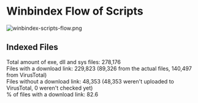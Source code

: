 # Winbindex Flow of Scripts

![winbindex-scripts-flow.png](winbindex-scripts-flow.png)

## Indexed Files

<!--FileStats-->
Total amount of exe, dll and sys files: 278,176  
Files with a download link: 229,823 (89,326 from the actual files, 140,497 from VirusTotal)  
Files without a download link: 48,353 (48,353 weren't uploaded to VirusTotal, 0 weren't checked yet)  
% of files with a download link: 82.6  
<!--/FileStats-->
